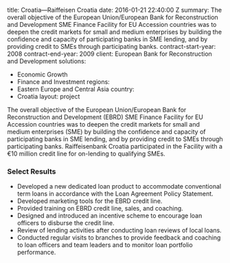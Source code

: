 
title: Croatia—Raiffeisen Croatia
date: 2016-01-21 22:40:00 Z
summary: The overall objective of the European Union/European Bank for Reconstruction
  and Development SME Finance Facility for EU Accession countries was to deepen the
  credit markets for small and medium enterprises by building the confidence and capacity
  of participating banks in SME lending, and by providing credit to SMEs through participating
  banks.
contract-start-year: 2008
contract-end-year: 2009
client: European Bank for Reconstruction and Development
solutions:
- Economic Growth
- Finance and Investment
regions:
- Eastern Europe and Central Asia
country:
- Croatia
layout: project


The overall objective of the European Union/European Bank for Reconstruction and Development (EBRD) SME Finance Facility for EU Accession countries was to deepen the credit markets for small and medium enterprises (SME) by building the confidence and capacity of participating banks in SME lending, and by providing credit to SMEs through participating banks. Raiffeisenbank Croatia participated in the Facility with a €10 million credit line for on-lending to qualifying SMEs.

### Select Results

* Developed a new dedicated loan product to accommodate conventional term loans in accordance with the Loan Agreement Policy Statement.
* Developed marketing tools for the EBRD credit line.
* Provided training on EBRD credit line, sales, and coaching.
* Designed and introduced an incentive scheme to encourage loan officers to disburse the credit line.
* Review of lending activities after conducting loan reviews of local loans.
* Conducted regular visits to branches to provide feedback and coaching to loan officers and team leaders and to monitor loan portfolio performance.
